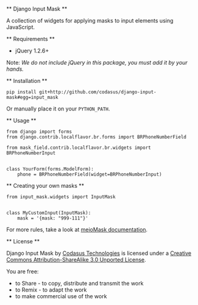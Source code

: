 ** Django Input Mask **

A collection of widgets for applying masks to input elements using JavaScript.

** Requirements **

* jQuery 1.2.6+

Note: _We do not include jQuery in this package, you must add it by your hands._

** Installation **

`pip install git+http://github.com/codasus/django-input-mask#egg=input_mask`

Or manually place it on your `PYTHON_PATH`.

** Usage **

    from django import forms
    from django.contrib.localflavor.br.forms import BRPhoneNumberField

    from mask_field.contrib.localflavor.br.widgets import BRPhoneNumberInput


    class YourForm(forms.ModelForm):
        phone = BRPhoneNumberField(widget=BRPhoneNumberInput)

** Creating your own masks **

    from input_mask.widgets import InputMask

    
    class MyCustomInput(InputMask):
        mask = '{mask: "999-111"}'


For more rules, take a look at [meioMask documentation](http://www.meiocodigo.com/projects/meiomask/).

** License **

Django Input Mask by [Codasus Technologies](http://codasus.com) is licensed under a [Creative Commons Attribution-ShareAlike 3.0 Unported License](http://creativecommons.org/licenses/by-sa/3.0/).

You are free:

* to Share - to copy, distribute and transmit the work
* to Remix - to adapt the work
* to make commercial use of the work
